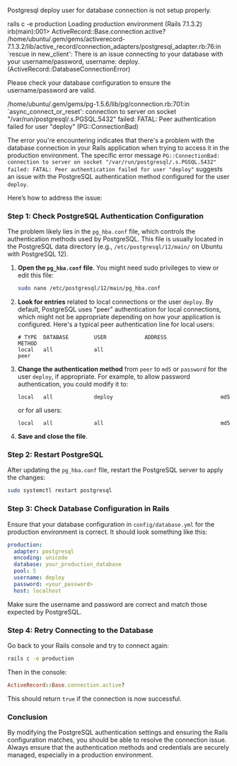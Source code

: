 Postgresql deploy user for database connection is not setup properly.

 rails c -e production
Loading production environment (Rails 7.1.3.2)
irb(main):001> ActiveRecord::Base.connection.active?
/home/ubuntu/.gem/gems/activerecord-7.1.3.2/lib/active_record/connection_adapters/postgresql_adapter.rb:76:in `rescue in new_client': There is an issue connecting to your database with your username/password, username: deploy. (ActiveRecord::DatabaseConnectionError)

Please check your database configuration to ensure the username/password are valid.

/home/ubuntu/.gem/gems/pg-1.5.6/lib/pg/connection.rb:701:in `async_connect_or_reset': connection to server on socket "/var/run/postgresql/.s.PGSQL.5432" failed: FATAL:  Peer authentication failed for user "deploy" (PG::ConnectionBad)

The error you're encountering indicates that there's a problem with the database connection in your Rails application when trying to access it in the production environment. The specific error message `PG::ConnectionBad: connection to server on socket "/var/run/postgresql/.s.PGSQL.5432" failed: FATAL: Peer authentication failed for user "deploy"` suggests an issue with the PostgreSQL authentication method configured for the user `deploy`.

Here’s how to address the issue:

### Step 1: Check PostgreSQL Authentication Configuration
The problem likely lies in the `pg_hba.conf` file, which controls the authentication methods used by PostgreSQL. This file is usually located in the PostgreSQL data directory (e.g., `/etc/postgresql/12/main/` on Ubuntu with PostgreSQL 12).

1. **Open the `pg_hba.conf` file**. You might need sudo privileges to view or edit this file:
   ```bash
   sudo nano /etc/postgresql/12/main/pg_hba.conf
   ```

2. **Look for entries** related to local connections or the user `deploy`. By default, PostgreSQL uses "peer" authentication for local connections, which might not be appropriate depending on how your application is configured. Here's a typical peer authentication line for local users:
   ```
   # TYPE  DATABASE        USER            ADDRESS                 METHOD
   local   all             all                                     peer
   ```

3. **Change the authentication method** from `peer` to `md5` or `password` for the user `deploy`, if appropriate. For example, to allow password authentication, you could modify it to:
   ```
   local   all             deploy                                  md5
   ```
   or for all users:
   ```
   local   all             all                                     md5
   ```

4. **Save and close the file**.

### Step 2: Restart PostgreSQL
After updating the `pg_hba.conf` file, restart the PostgreSQL server to apply the changes:
```bash
sudo systemctl restart postgresql
```

### Step 3: Check Database Configuration in Rails
Ensure that your database configuration in `config/database.yml` for the production environment is correct. It should look something like this:
```yaml
production:
  adapter: postgresql
  encoding: unicode
  database: your_production_database
  pool: 5
  username: deploy
  password: <your_password>
  host: localhost
```
Make sure the username and password are correct and match those expected by PostgreSQL.

### Step 4: Retry Connecting to the Database
Go back to your Rails console and try to connect again:
```bash
rails c -e production
```
Then in the console:
```ruby
ActiveRecord::Base.connection.active?
```

This should return `true` if the connection is now successful.

### Conclusion
By modifying the PostgreSQL authentication settings and ensuring the Rails configuration matches, you should be able to resolve the connection issue. Always ensure that the authentication methods and credentials are securely managed, especially in a production environment.
